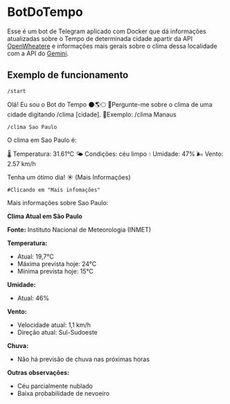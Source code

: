 # BotDoTempo

Esse é um bot de Telegram aplicado com Docker que dá informações atualizadas sobre o Tempo de determinada cidade apartir da API [OpenWheatere](https://openweathermap.org/) e informações mais gerais sobre o clima dessa localidade com a API do [Gemini](https://ai.google.dev/api?hl=pt-br&lang=python).

## Exemplo de funcionamento
```
/start
```
Olá! Eu sou o Bot do Tempo 🌑🌎🌕
 🌠Pergunte-me sobre o clima de uma cidade digitando /clima [cidade].
🌠Exemplo: /clima Manaus
```
/clima Sao Paulo
```
O clima em Sao Paulo é:

🌡️ Temperatura: 31.61°C
🌤️ Condições: céu limpo
💧 Umidade: 47%
🌬️ Vento: 2.57 km/h

Tenha um ótimo dia! ☀️
(Mais Informações)
```
#Clicando em "Mais infomações"
```
Mais informações sobre Sao Paulo:

**Clima Atual em São Paulo**

**Fonte:** Instituto Nacional de Meteorologia (INMET)

**Temperatura:**
* Atual: 19,7°C
* Máxima prevista hoje: 24°C
* Mínima prevista hoje: 15°C

**Umidade:**
* Atual: 46%

**Vento:**
* Velocidade atual: 1,1 km/h
* Direção atual: Sul-Sudoeste

**Chuva:**
* Não há previsão de chuva nas próximas horas

**Outras observações:**
* Céu parcialmente nublado
* Baixa probabilidade de nevoeiro
